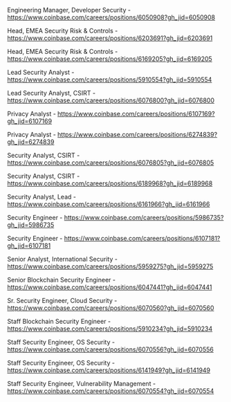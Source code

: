 Engineering Manager, Developer Security - https://www.coinbase.com/careers/positions/6050908?gh_jid=6050908

Head, EMEA Security Risk & Controls - https://www.coinbase.com/careers/positions/6203691?gh_jid=6203691

Head, EMEA Security Risk & Controls - https://www.coinbase.com/careers/positions/6169205?gh_jid=6169205

Lead Security Analyst - https://www.coinbase.com/careers/positions/5910554?gh_jid=5910554

Lead Security Analyst, CSIRT - https://www.coinbase.com/careers/positions/6076800?gh_jid=6076800

Privacy Analyst - https://www.coinbase.com/careers/positions/6107169?gh_jid=6107169

Privacy Analyst - https://www.coinbase.com/careers/positions/6274839?gh_jid=6274839

Security Analyst, CSIRT - https://www.coinbase.com/careers/positions/6076805?gh_jid=6076805

Security Analyst, CSIRT - https://www.coinbase.com/careers/positions/6189968?gh_jid=6189968

Security Analyst, Lead - https://www.coinbase.com/careers/positions/6161966?gh_jid=6161966

Security Engineer - https://www.coinbase.com/careers/positions/5986735?gh_jid=5986735

Security Engineer - https://www.coinbase.com/careers/positions/6107181?gh_jid=6107181

Senior Analyst, International Security - https://www.coinbase.com/careers/positions/5959275?gh_jid=5959275

Senior Blockchain Security Engineer - https://www.coinbase.com/careers/positions/6047441?gh_jid=6047441

Sr. Security Engineer, Cloud Security - https://www.coinbase.com/careers/positions/6070560?gh_jid=6070560

Staff Blockchain Security Engineer - https://www.coinbase.com/careers/positions/5910234?gh_jid=5910234

Staff Security Engineer, OS Security - https://www.coinbase.com/careers/positions/6070556?gh_jid=6070556

Staff Security Engineer, OS Security - https://www.coinbase.com/careers/positions/6141949?gh_jid=6141949

Staff Security Engineer, Vulnerability Management - https://www.coinbase.com/careers/positions/6070554?gh_jid=6070554

